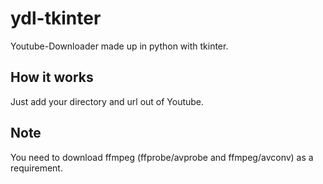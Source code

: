 # ydl-tkinter

Youtube-Downloader made up in python with tkinter.

## How it works

Just add your directory and url out of Youtube.

## Note

You need to download ffmpeg (ffprobe/avprobe and ffmpeg/avconv) as a requirement.
